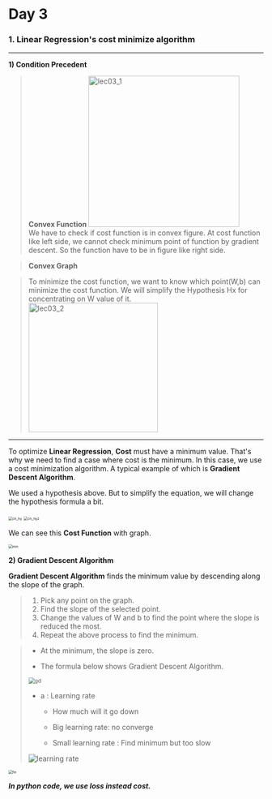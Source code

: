 # Day 3



### 1. Linear Regression's cost minimize algorithm

---

<b>1) Condition Precedent</b>

> <b>Convex Function</b>
> <img width="298" alt="lec03_1" src="https://user-images.githubusercontent.com/32675267/66925591-998d9000-f067-11e9-850c-afa4b9e2bbc0.PNG"><br>
> We have to check if cost function is in convex figure.
> At cost function like left side, we cannot check minimum point of function by gradient descent. 
> So the function have to be in figure like right side.

> <b>Convex Graph</b>

> To minimize the cost function, we want to know  which point(W,b) can minimize the cost function.
> We will simplify the Hypothesis Hx for concentrating on W value of it.<br>
> <img width="255" alt="lec03_2" src="https://user-images.githubusercontent.com/32675267/66925643-aca06000-f067-11e9-9a41-254429f94427.PNG">



---



To optimize <b>Linear Regression</b>, <b>Cost</b> must have a minimum value. That's why we need to find a case where cost is the minimum. In this case, we use a cost minimization algorithm. A typical example of which is <b>Gradient Descent Algorithm</b>.



We used a hypothesis above. But to simplify the equation, we will change the hypothesis formula a bit.

<img src="https://user-images.githubusercontent.com/32675267/66719086-437dda00-ee26-11e9-9726-3fd9633063f3.png" alt="ch_hy" style="zoom:48%;" />

<img src="https://user-images.githubusercontent.com/32675267/66719092-509ac900-ee26-11e9-8a64-84f9ec433b6c.png" alt="ch_hy2" style="zoom:48%;" />

We can see this <b>Cost Function</b> with graph.

<img src="https://user-images.githubusercontent.com/32675267/66719099-5f817b80-ee26-11e9-9f90-367dfff673c0.PNG" alt="min" style="zoom:48%;" />





<b>2) Gradient Descent Algorithm</b>

<b>Gradient Descent Algorithm</b> finds the minimum value by descending along the slope of the graph.

> 1. Pick any point on the graph.
> 2. Find the slope of the selected point.
> 3. Change the values of W and b to find the point where the slope is reduced the most.
> 4. Repeat the above process to find the minimum.

> * At the minimum, the slope is zero.
>
> * The formula below shows Gradient Descent Algorithm.
>
> <img src="https://user-images.githubusercontent.com/32675267/66719107-6d370100-ee26-11e9-85aa-5cd867f65f40.png" alt="gd" style="zoom:75%;" />
>
> * a : Learning rate 
>
>     - How much will it go down
>    
>     - Big learning rate: no converge
>    
>     - Small learning rate : Find minimum but too slow
>    
>
> ![learning rate](https://user-images.githubusercontent.com/44569994/66711199-58c11d00-edc2-11e9-9fd7-6ff5fbf4b11c.png)



<img src="https://user-images.githubusercontent.com/32675267/66719115-7a53f000-ee26-11e9-9cd8-c3138113229e.png" alt="fin" style="zoom:48%;" />


<b><i>In python code, we use loss instead cost.</i></b>
